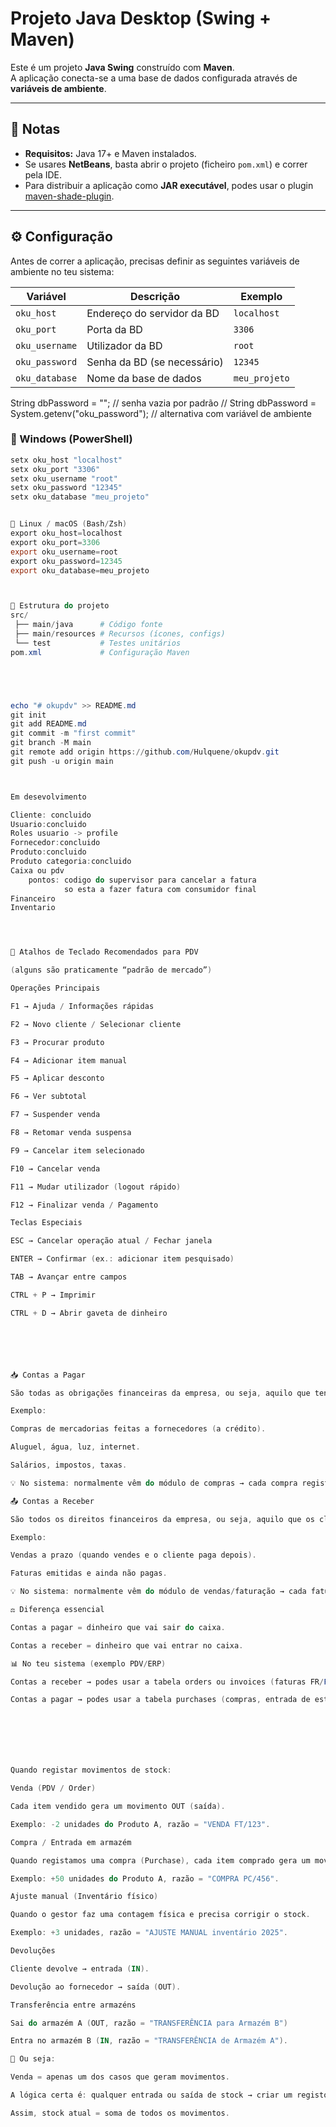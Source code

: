 # Projeto Java Desktop (Swing + Maven)

Este é um projeto **Java Swing** construído com **Maven**.  
A aplicação conecta-se a uma base de dados configurada através de **variáveis de ambiente**.

---

## 📝 Notas

- **Requisitos:** Java 17+ e Maven instalados.  
- Se usares **NetBeans**, basta abrir o projeto (ficheiro `pom.xml`) e correr pela IDE.  
- Para distribuir a aplicação como **JAR executável**, podes usar o plugin [maven-shade-plugin](https://maven.apache.org/plugins/maven-shade-plugin/).  


---

## ⚙️ Configuração

Antes de correr a aplicação, precisas definir as seguintes variáveis de ambiente no teu sistema:

| Variável        | Descrição                      | Exemplo                  |
|-----------------|--------------------------------|--------------------------|
| `oku_host`      | Endereço do servidor da BD     | `localhost`              |
| `oku_port`      | Porta da BD                    | `3306`                   |
| `oku_username`  | Utilizador da BD               | `root`                   |
| `oku_password`  | Senha da BD (se necessário)    | `12345`                  |
| `oku_database`  | Nome da base de dados          | `meu_projeto`            |


String dbPassword = ""; // senha vazia por padrão
// String dbPassword = System.getenv("oku_password"); // alternativa com variável de ambiente


### 🔹 Windows (PowerShell)
```powershell
setx oku_host "localhost"
setx oku_port "3306"
setx oku_username "root"
setx oku_password "12345"
setx oku_database "meu_projeto"


🔹 Linux / macOS (Bash/Zsh)
export oku_host=localhost
export oku_port=3306
export oku_username=root
export oku_password=12345
export oku_database=meu_projeto



📁 Estrutura do projeto
src/
 ├── main/java      # Código fonte
 ├── main/resources # Recursos (ícones, configs)
 └── test           # Testes unitários
pom.xml             # Configuração Maven





echo "# okupdv" >> README.md
git init
git add README.md
git commit -m "first commit"
git branch -M main
git remote add origin https://github.com/Hulquene/okupdv.git
git push -u origin main



Em desevolvimento

Cliente: concluido
Usuario:concluido
Roles usuario -> profile
Fornecedor:concluido
Produto:concluido
Produto categoria:concluido
Caixa ou pdv
    pontos: codigo do supervisor para cancelar a fatura
            so esta a fazer fatura com consumidor final
Financeiro
Inventario




🔑 Atalhos de Teclado Recomendados para PDV

(alguns são praticamente “padrão de mercado”)

Operações Principais

F1 → Ajuda / Informações rápidas

F2 → Novo cliente / Selecionar cliente

F3 → Procurar produto

F4 → Adicionar item manual

F5 → Aplicar desconto

F6 → Ver subtotal

F7 → Suspender venda

F8 → Retomar venda suspensa

F9 → Cancelar item selecionado

F10 → Cancelar venda

F11 → Mudar utilizador (logout rápido)

F12 → Finalizar venda / Pagamento

Teclas Especiais

ESC → Cancelar operação atual / Fechar janela

ENTER → Confirmar (ex.: adicionar item pesquisado)

TAB → Avançar entre campos

CTRL + P → Imprimir

CTRL + D → Abrir gaveta de dinheiro






📥 Contas a Pagar

São todas as obrigações financeiras da empresa, ou seja, aquilo que tens de pagar.

Exemplo:

Compras de mercadorias feitas a fornecedores (a crédito).

Aluguel, água, luz, internet.

Salários, impostos, taxas.

💡 No sistema: normalmente vêm do módulo de compras → cada compra registada vira uma conta a pagar.

📤 Contas a Receber

São todos os direitos financeiros da empresa, ou seja, aquilo que os clientes te devem.

Exemplo:

Vendas a prazo (quando vendes e o cliente paga depois).

Faturas emitidas e ainda não pagas.

💡 No sistema: normalmente vêm do módulo de vendas/faturação → cada fatura a crédito vira uma conta a receber.

⚖️ Diferença essencial

Contas a pagar = dinheiro que vai sair do caixa.

Contas a receber = dinheiro que vai entrar no caixa.

📊 No teu sistema (exemplo PDV/ERP)

Contas a receber → podes usar a tabela orders ou invoices (faturas FR/FT).

Contas a pagar → podes usar a tabela purchases (compras, entrada de estoque, despesas).







Quando registar movimentos de stock:

Venda (PDV / Order)

Cada item vendido gera um movimento OUT (saída).

Exemplo: -2 unidades do Produto A, razão = "VENDA FT/123".

Compra / Entrada em armazém

Quando registamos uma compra (Purchase), cada item comprado gera um movimento IN (entrada).

Exemplo: +50 unidades do Produto A, razão = "COMPRA PC/456".

Ajuste manual (Inventário físico)

Quando o gestor faz uma contagem física e precisa corrigir o stock.

Exemplo: +3 unidades, razão = "AJUSTE MANUAL inventário 2025".

Devoluções

Cliente devolve → entrada (IN).

Devolução ao fornecedor → saída (OUT).

Transferência entre armazéns

Sai do armazém A (OUT, razão = "TRANSFERÊNCIA para Armazém B")

Entra no armazém B (IN, razão = "TRANSFERÊNCIA de Armazém A").

📌 Ou seja:

Venda = apenas um dos casos que geram movimentos.

A lógica certa é: qualquer entrada ou saída de stock → criar um registo em stock_movements.

Assim, stock atual = soma de todos os movimentos.
